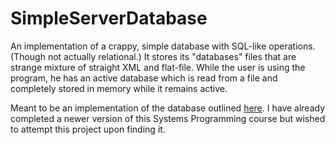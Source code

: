 SimpleServerDatabase
====================

An implementation of a crappy, simple database with SQL-like operations. (Though not actually relational.) It stores its "databases" files that are strange mixture of straight XML and flat-file. While the user is using the program, he has an active database which is read from a file and completely stored in memory while it remains active.

Meant to be an implementation of the database outlined [here](https://www.cs.drexel.edu/~wmm24/cs283_wi12/assignments/mydb.html "Drexel University"). I have already completed a newer version of this Systems Programming course but wished to attempt this project upon finding it.
